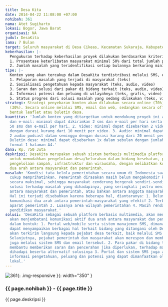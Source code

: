 ```yaml
---
title: Desa Kita
date: 2014-04-22 11:08:00 +07:00
nohibah: 361
nama: Atet Sugiharto
lokasi: Bogor, Jawa Barat
organisasi: NA
judul: DesaKita
lama: 7 Bulan
target: Seluruh masyarakat di Desa Cikeas, Kecamatan Sukaraja, Kabupaten Bogor
keberhasilan: |-
  Pengukuran terhadap keberhasilan proyek dilakukan berdasarkan kriteria sebagai berikut :
  1. Prosentase keterlibatan masyarakat minimal 50% dari total jumlah penduduk desa/kelurahan (diukur dari jumlah no HP atau email yang tercatat dalam sistem DesaKita).
  2. Jumlah masalah yang teridentifikasi setiap bulannya berkurang minimal 10%.
tipe: |-
  Konten yang akan tercakup dalam DesaKita terdistribusi melalui SMS, e-mail atau web, terkait dalam bidang kesehatan, pendidikan, pengelolaan sampah, infrastruktur serta wirausaha, meliputi:
  1. Pelaporan masalah yang terjadi di masyarakat (teks)
  2. Sosialisasi pengetahuan kepada masyarakat (teks, audio, video)
  3. Saran dan solusi dari pakar di bidang terkait (teks, audio, video)
  4. Informasi potensi dan peluang di wilayahnya (teks, grafis, video)
  5. Status progres dari solusi masalah yang sedang dilakukan (teks, video)
strategi: Strategi penyebaran konten akan dilakukan secara online (70%) dan offline
  (30%). Secara online melalui SMS, email dan web, sedangkan secara offline dalam
  bentuk leaflet atau buletin desa.
kuantitas: 'Jumlah konten yang ditargetkan untuk mendukung proyek ini adalah: 1. SMS
  dan e-mail: minimal dapat dikirimkan 2 sms dan e-mail per hari serta diterima minimal
  50 sms dan e-mail per hari. 2. Video: minimal dapat disebarkan 2 video dalam seminggu
  dengan durasi kurang dari 10 menit per video. 3. Audio: minimal dapat disebarkan
  2 audio podcast dalam seminggu dengan durasi kurang dari 20 menit per audio. 4.
  Buletin desa: minimal dapat disebarkan 1x dalam sebulan dengan jumlah 1000exp dalam
  format 1 halaman A4.'
dana: Rp. 750 Juta
deskripsi: DesaKita merupakan sebuah sistem berbasis multimedia platform yang bertujuan
  untuk memudahkan pengelolaan desa/kelurahan dalam bidang kesehatan, pendidikan,
  pengelolaan sampah, infrastruktur dan wirausaha, dengan melibatkan komunikasi aktif
  dua arah antara masyarakat dan pemerintah.
masalah: 'Kondisi tata kelola pemerintahan secara umum di Indonesia saat ini masih
  cukup memprihatinkan. Pemerintah dirasakan masih belum mengakomodir kebutuhan masyarakatnya
  secara maksimal, sehingga masyarakat cenderung bergerak sendiri-sendiri untuk mencari
  solusi terhadap masalah yang dihadapinya, yang seringkali justru menimbulkan konflik
  antara masyarakat dan pemerintah, atau bahkan antara anggota masyarakat itu sendiri.
  Hal ini terjadi disebabkan karena beberapa hal, diantaranya: 1. Belum adanya jalur
  komunikasi dua arah antara pemerintah-masyarakat yang efektif 2. Terbatasnya jumlah
  aparat pemerintah 3. Luasnya area wilayah pemerintahan 4. Masih rendahnya tingkat
  pendidikan masyarakat.'
solusi: 'DesaKita sebagai sebuah platform berbasis multimedia, akan menjadi alat yang
  akan menjembatani komunikasi aktif dua arah antara masyarakat dan pemerintah desa
  dalam bentuk: 1. Portal web/mobile serta sistem manajemen SMS, dimana masyarakat
  dapat menyampaikan berbagai hal terkait bidang yang ditangani oleh DesaKita, dan
  akan terkirim langsung kepada pejabat desa terkait, baik melalui SMS atau email.
  Selanjutnya, pejabat pemerintah dan masyarakat akan merespon dan memberikan progresnya
  juga melalui sistem SMS dan email tersebut. 2. Para pakar di bidang terkait, akan
  membantu memberikan saran dan pencerahan jika diperlukan, terhadap masalah yang
  dihadapi beserta alternatif solusinya 3. Portal dan sistem SMS juga akan memberikan
  informasi pengetahuan, peluang dan potensi yang dapat dimanfaatkan oleh penduduk
  lokal.'
---
```


![361](/static/img/hibahcms/361.png){: .img-responsive }{: width="350" }

### {{ page.nohibah }} - {{ page.title }}

{{ page.deskripsi }}
